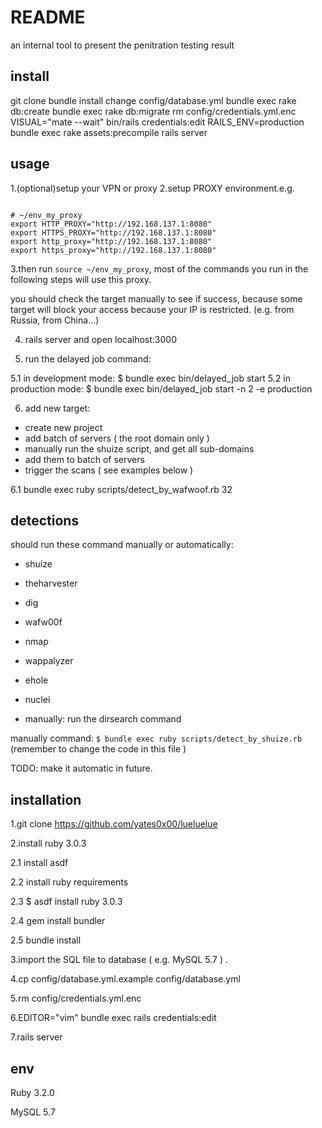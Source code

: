 # README

an internal tool to present the penitration testing result

## install 

git clone 
bundle install 
change config/database.yml
bundle exec rake db:create
bundle exec rake db:migrate
rm config/credentials.yml.enc
VISUAL="mate --wait" bin/rails credentials:edit
RAILS_ENV=production bundle exec rake assets:precompile
rails server

## usage

1.(optional)setup your VPN or proxy
2.setup PROXY environment.e.g.

```

# ~/env_my_proxy
export HTTP_PROXY="http://192.168.137.1:8080"
export HTTPS_PROXY="http://192.168.137.1:8080"
export http_proxy="http://192.168.137.1:8080"
export https_proxy="http://192.168.137.1:8080"
```

3.then run `source ~/env_my_proxy`, most of the commands you run in the following steps will use this proxy.

you should check the target manually to see if success, because some target will block your access because your IP is restricted. (e.g. from Russia, from China...)

4. rails server and open localhost:3000

5. run the delayed job command:

5.1 in development mode: $ bundle exec bin/delayed_job start
5.2 in production mode:  $ bundle exec bin/delayed_job start -n 2 -e production


6. add new target:

- create new project
- add batch of servers ( the root domain only )
- manually run the shuize script, and get all sub-domains
- add them to batch of servers
- trigger the scans ( see examples below )

6.1 bundle exec ruby scripts/detect_by_wafwoof.rb 32


## detections

should run these command manually or automatically:

- shuize
- theharvester
- dig
- wafw00f
- nmap
- wappalyzer
- ehole
- nuclei

- manually: run the dirsearch command

manually command: `$ bundle exec ruby scripts/detect_by_shuize.rb` (remember to change the code in this file )

TODO: make it automatic in future.

## installation

1.git clone https://github.com/yates0x00/lueluelue

2.install ruby 3.0.3

2.1 install asdf

2.2 install ruby requirements

2.3 $ asdf install ruby 3.0.3

2.4 gem install bundler

2.5 bundle install

3.import the SQL file to database ( e.g. MySQL 5.7 ) .

4.cp config/database.yml.example config/database.yml

5.rm config/credentials.yml.enc

6.EDITOR="vim" bundle exec rails credentials:edit

7.rails server

## env

Ruby 3.2.0

MySQL 5.7

